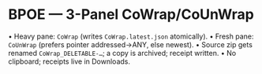 ﻿# BPOE — 3-Panel CoWrap/CoUnWrap

• Heavy pane: `CoWrap` (writes `CoWrap.latest.json` atomically).
• Fresh pane: `CoUnWrap` (prefers pointer addressed→ANY, else newest).
• Source zip gets renamed `CoWrap_DELETABLE-…`; a copy is archived; receipt written.
• No clipboard; receipts live in Downloads.